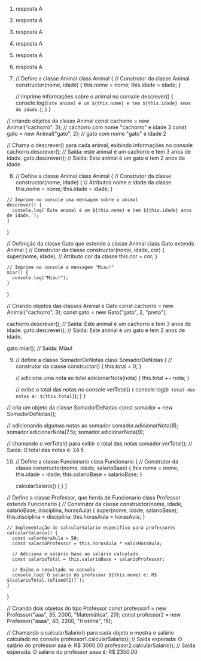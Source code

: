 1) resposta A
2) resposta A
3) resposta A
4) resposta A
5) resposta A
6) resposta A

7) // Define a classe Animal
class Animal {
    // Construtor da classe Animal
    constructor(nome, idade) {
      this.nome = nome;
      this.idade = idade;
    }
  
    // imprime informações sobre o animal no console
    descrever() {
      console.log(`Este animal é um ${this.nome} e tem ${this.idade} anos de idade.`);
    }
  }
  
  // criando objetos da classe Animal
  const cachorro = new Animal("cachorro", 3); // cachorro com nome "cachorro" e idade 3
  const gato = new Animal("gato", 2);         // gato com nome "gato" e idade 2
  
  // Chama o descrever() para cada animal, exibindo informações no console
  cachorro.descrever(); // Saída: este animal é um cachorro e tem 3 anos de idade.
  gato.descrever();     // Saída: Este animal é um gato e tem 2 anos de idade.

  8) // Define a classe Animal
class Animal {
    // Construtor da classe
    constructor(nome, idade) {
      // Atributos nome e idade da classe
      this.nome = nome;
      this.idade = idade;
    }
  
    // Imprime no console uma mensagem sobre o animal
    descrever() {
      console.log(`Este animal é um ${this.nome} e tem ${this.idade} anos de idade.`);
    }
  }
  
  // Definição da classe Gato que estende a classe Animal
  class Gato extends Animal {
    // Construtor da classe
    constructor(nome, idade, cor) {
      super(nome, idade);
      // Atributo cor da classe
      this.cor = cor;
    }
  
    // Imprime no console a mensagem "Miau!"
    miar() {
      console.log("Miau!");
    }
  }
  
  // Criando objetos das classes Animal e Gato
  const cachorro = new Animal("cachorro", 3);
  const gato = new Gato("gato", 2, "preto");
  
  cachorro.descrever(); // Saída: Este animal é um cachorro e tem 3 anos de idade.
  gato.descrever(); // Saída: Este animal é um gato e tem 2 anos de idade.
  
  gato.miar(); // Saída: Miau!

9) // define a classe SomadorDeNotas
class SomadorDeNotas {
    // construtor da classe
    constructor() {
      this.total = 0;
    }
  
    // adiciona uma nota ao total
    adicionarNota(nota) {
      this.total += nota;
    }
  
    // exibe o total das notas no console
    verTotal() {
      console.log(`O total das notas é: ${this.total}`);
    }
  }
  
  // cria um objeto da classe SomadorDeNotas
  const somador = new SomadorDeNotas();
  
  // adicionando algumas notas ao somador
  somador.adicionarNota(8);
  somador.adicionarNota(7.5);
  somador.adicionarNota(9);
  
  // chamando o verTotal() para exibir o total das notas
  somador.verTotal(); // Saída: O total das notas é: 24.5

10) // Define a classe Funcionario
class Funcionario {
    // Construtor da classe
    constructor(nome, idade, salarioBase) {
      this.nome = nome;
      this.idade = idade;
      this.salarioBase = salarioBase;
    }
  
    calcularSalario() {
    }
  }
  
  // Define a classe Professor, que herda de Funcionario
  class Professor extends Funcionario {
    // Construtor da classe
    constructor(nome, idade, salarioBase, disciplina, horasAula) {
      super(nome, idade, salarioBase);
      this.disciplina = disciplina;
      this.horasAula = horasAula;
    }
  
    // Implementação do calcularSalario específico para professores
    calcularSalario() {
      const valorHoraAula = 50;
      const salarioProfessor = this.horasAula * valorHoraAula;
  
      // Adiciona o salário base ao salário calculado
      const salarioTotal = this.salarioBase + salarioProfessor;
  
      // Exibe o resultado no console
      console.log(`O salário do professor ${this.nome} é: R$ ${salarioTotal.toFixed(2)}`);
    }
  }
  
  // Criando dois objetos do tipo Professor
  const professor1 = new Professor("aaa", 35, 2000, "Matemática", 20);
  const professor2 = new Professor("aaaa", 40, 2200, "História", 15);
  
  // Chamando o calcularSalario() para cada objeto e mostra o salário calculado no console
  professor1.calcularSalario(); // Saída esperada: O salário do professor aaa é: R$ 3000.00
  professor2.calcularSalario(); // Saída esperada: O salário do professor aaaa é: R$ 2350.00
